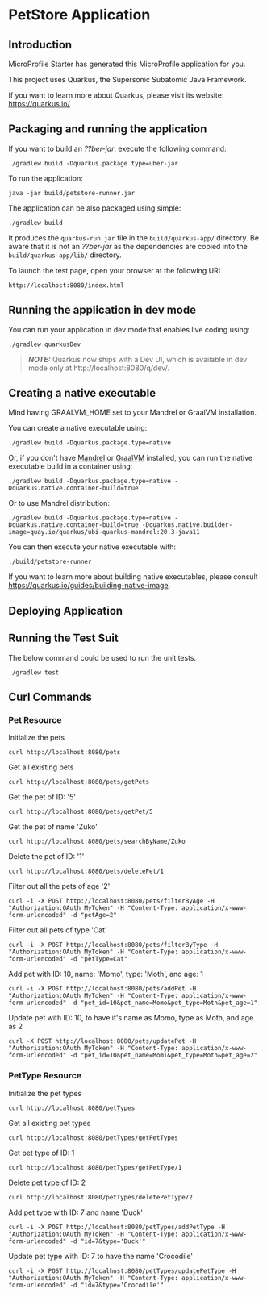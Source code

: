 # PetStore Application


## Introduction

MicroProfile Starter has generated this MicroProfile application for you.

This project uses Quarkus, the Supersonic Subatomic Java Framework.

If you want to learn more about Quarkus, please visit its website: https://quarkus.io/ .

## Packaging and running the application

If you want to build an _??ber-jar_, execute the following command:

    ./gradlew build -Dquarkus.package.type=uber-jar

To run the application:

    java -jar build/petstore-runner.jar

The application can be also packaged using simple:

    ./gradlew build

It produces the `quarkus-run.jar` file in the `build/quarkus-app/` directory.
Be aware that it is not an _??ber-jar_ as the dependencies are copied into the `build/quarkus-app/lib/` directory.

To launch the test page, open your browser at the following URL

    http://localhost:8080/index.html

## Running the application in dev mode

You can run your application in dev mode that enables live coding using:

    ./gradlew quarkusDev

> **_NOTE:_**  Quarkus now ships with a Dev UI, which is available in dev mode only at http://localhost:8080/q/dev/.

## Creating a native executable

Mind having GRAALVM_HOME set to your Mandrel or GraalVM installation.

You can create a native executable using:

    ./gradlew build -Dquarkus.package.type=native

Or, if you don't have [Mandrel](https://github.com/graalvm/mandrel/releases/) or
[GraalVM](https://github.com/graalvm/graalvm-ce-builds/releases) installed, you can run the native executable
build in a container using:

    ./gradlew build -Dquarkus.package.type=native -Dquarkus.native.container-build=true

Or to use Mandrel distribution:

    ./gradlew build -Dquarkus.package.type=native -Dquarkus.native.container-build=true -Dquarkus.native.builder-image=quay.io/quarkus/ubi-quarkus-mandrel:20.3-java11

You can then execute your native executable with:

    ./build/petstore-runner

If you want to learn more about building native executables, please consult https://quarkus.io/guides/building-native-image.


## Deploying Application

<!-- To deploy the demo app on a docker-compose please visit [./deploy](https://github.com/rasika/petstore/tree/master/deploy) -->

## Running the Test Suit

The below command could be used to run the unit tests.

    ./gradlew test

## Curl Commands

### Pet Resource

Initialize the pets 
    
    curl http://localhost:8080/pets

Get all existing pets

    curl http://localhost:8080/pets/getPets

Get the pet of ID: '5'

    curl http://localhost:8080/pets/getPet/5

Get the pet of name 'Zuko'

    curl http://localhost:8080/pets/searchByName/Zuko

Delete the pet of ID: '1'

    curl http://localhost:8080/pets/deletePet/1


Filter out all the pets of age '2'

    curl -i -X POST http://localhost:8080/pets/filterByAge -H "Authorization:OAuth MyToken" -H "Content-Type: application/x-www-form-urlencoded" -d "petAge=2"


Filter out all pets of type 'Cat'

    curl -i -X POST http://localhost:8080/pets/filterByType -H "Authorization:OAuth MyToken" -H "Content-Type: application/x-www-form-urlencoded" -d "petType=Cat"

Add pet with ID: 10, name: 'Momo', type: 'Moth', and age: 1

    curl -i -X POST http://localhost:8080/pets/addPet -H "Authorization:OAuth MyToken" -H "Content-Type: application/x-www-form-urlencoded" -d "pet_id=10&pet_name=Momo&pet_type=Moth&pet_age=1"

Update pet with ID: 10, to have it's name as Momo, type as Moth, and age as 2

    curl -X POST http://localhost:8080/pets/updatePet -H "Authorization:OAuth MyToken" -H "Content-Type: application/x-www-form-urlencoded" -d "pet_id=10&pet_name=Momi&pet_type=Moth&pet_age=2"


### PetType Resource

Initialize the pet types

    curl http://localhost:8080/petTypes

Get all existing pet types

    curl http://localhost:8080/petTypes/getPetTypes

Get pet type of ID: 1

    curl http://localhost:8080/petTypes/getPetType/1

Delete pet type of ID: 2

    curl http://localhost:8080/petTypes/deletePetType/2

Add pet type with ID: 7 and name 'Duck'

    curl -i -X POST http://localhost:8080/petTypes/addPetType -H "Authorization:OAuth MyToken" -H "Content-Type: application/x-www-form-urlencoded" -d "id=7&type='Duck'"

Update pet type with ID: 7 to have the name 'Crocodile'

    curl -i -X POST http://localhost:8080/petTypes/updatePetType -H "Authorization:OAuth MyToken" -H "Content-Type: application/x-www-form-urlencoded" -d "id=7&type='Crocodile'"
